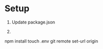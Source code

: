 # Setup

1. Update package.json
2. ```
npm install
touch .env
git remote set-url origin <repo address>
```

